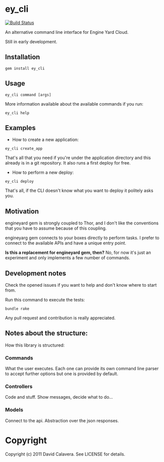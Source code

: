 # ey_cli

[![Build Status](https://secure.travis-ci.org/calavera/ey_cli.png)](http://travis-ci.org/calavera/ey_cli)

An alternative command line interface for Engine Yard Cloud.

Still in early development.

## Installation

```
gem install ey_cli
```

## Usage

```
ey_cli command [args]
```

More information available about the available commands if you run:

```
ey_cli help
```

## Examples

- How to create a new application:

```
ey_cli create_app
```

  That's all that you need if you're under the application directory and this already is in a git repository. It also runs a first deploy for free.

- How to perform a new deploy:

```
ey_cli deploy
```

  That's all, if the CLI doesn't know what you want to deploy it politely asks you.

## Motivation

engineyard gem is strongly coupled to Thor, and I don't like the
conventions that you have to assume because of this coupling.

engineyarg gem connects to your boxes directly to perform tasks. I
prefer to connect to the available APIs and have a unique entry point.

**Is this a replacement for engineyard gem, then?** No, for now it's just an
experiment and only implements a few number of commands.

## Development notes

Check the opened issues if you want to help and don't know where to
start from.

Run this command to execute the tests:

```
bundle rake
```

Any pull request and contribution is really appreciated.

## Notes about the structure:

How this library is structured:

### Commands

What the user executes. Each one can provide its own command line parser
to accept further options but one is provided by default.

### Controllers

Code and stuff. Show messages, decide what to do...

### Models

Connect to the api. Abstraction over the json responses.

# Copyright

Copyright (c) 2011 David Calavera. See LICENSE for details.

